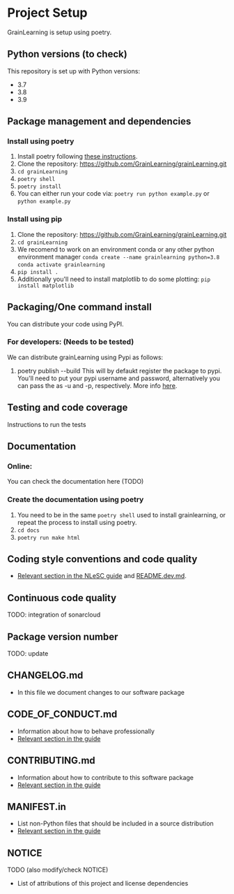 # Project Setup

GrainLearning is setup using poetry. 

## Python versions (to check)

This repository is set up with Python versions:

- 3.7
- 3.8
- 3.9


## Package management and dependencies

### Install using poetry

1. Install poetry following [these instructions](https://python-poetry.org/docs/#installation).
1. Clone the repository: https://github.com/GrainLearning/grainLearning.git
1. `cd grainLearning`
1. `poetry shell`
1. `poetry install`
1. You can either run your code via: `poetry run python example.py` or `python example.py`

### Install using pip

1. Clone the repository: https://github.com/GrainLearning/grainLearning.git
1. `cd grainLearning`
1. We recomend to work on an environment conda or any other python environment manager
  `conda create --name grainlearning python=3.8`
  `conda activate grainlearning`
1. `pip install .`
1. Additionally you'll need to install matplotlib to do some plotting: `pip install matplotlib`

## Packaging/One command install

You can distribute your code using PyPI.

### For developers: (Needs to be tested)
We can distribute grainLearning using Pypi as follows:
1. poetry publish --build
This will by defaukt register the package to pypi. You'll need to put your pypi username and password, alternatively you can pass the as -u and -p, respectively. More info [here](https://python-poetry.org/docs/cli/#build).

## Testing and code coverage

Instructions to run the tests

## Documentation

### Online:
You can check the documentation here (TODO)

### Create the documentation using poetry
1. You need to be in the same `poetry shell` used to install grainlearning, or repeat the process to install using poetry.
1. `cd docs`
1. `poetry run make html`


## Coding style conventions and code quality

- [Relevant section in the NLeSC guide](https://guide.esciencecenter.nl/#/best_practices/language_guides/python?id=coding-style-conventions) and [README.dev.md](README.dev.md).

## Continuous code quality

TODO: integration of sonarcloud

## Package version number

TODO: update


## CHANGELOG.md

- In this file we document changes to our software package

## CODE_OF_CONDUCT.md

- Information about how to behave professionally
- [Relevant section in the guide](https://guide.esciencecenter.nl/#/best_practices/documentation?id=code-of-conduct)

## CONTRIBUTING.md

- Information about how to contribute to this software package
- [Relevant section in the guide](https://guide.esciencecenter.nl/#/best_practices/documentation?id=contribution-guidelines)

## MANIFEST.in

- List non-Python files that should be included in a source distribution
- [Relevant section in the guide](https://guide.esciencecenter.nl/#/best_practices/language_guides/python?id=building-and-packaging-code)

## NOTICE
TODO (also modify/check NOTICE)
- List of attributions of this project and license dependencies
